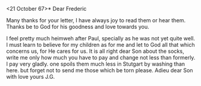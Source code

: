  <21 October 67>*
Dear Frederic

Many thanks for your letter, I have always joy to read them or hear them. Thanks be to God for his goodness and love towards you.

I feel pretty much heimweh after Paul, specially as he was not yet quite well. I must learn to believe for my children as for me and let to God all that which concerns us, for He cares for us. It is all right dear Son about the socks, write me only how much you have to pay and change not less than formerly. I pay very gladly. one spoils them much less in Stutgart by washing than here. but forget not to send me those which be torn please. 
 Adieu dear Son
 with love yours J.G.
